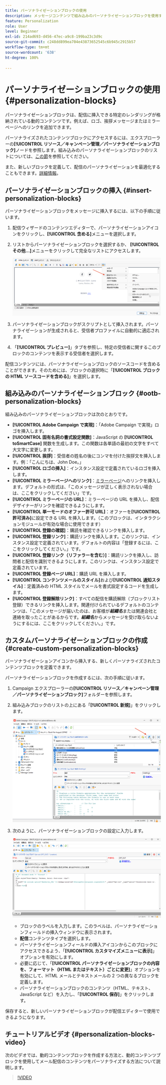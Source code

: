 ```yaml
---
title: パーソナライゼーションブロックの使用
description: メッセージコンテンツで組み込みのパーソナライゼーションブロックを使用する方法を学ぶ
feature: Personalization
role: User
level: Beginner
exl-id: 214ad693-d456-47ec-a9c8-199ba23c3d9c
source-git-commit: c248dd899ea704e43873652545c6b945c2915b57
workflow-type: tm+mt
source-wordcount: '638'
ht-degree: 100%

---
```


# パーソナライゼーションブロックの使用{#personalization-blocks}

パーソナライゼーションブロックは、配信に挿入できる特定のレンダリングが格納されている動的コンテンツです。例えば、ロゴ、挨拶メッセージまたはミラーページへのリンクを追加できます。

 パーソナライズされたコンテンツブロックにアクセスするには、エクスプローラーの&#x200B;**[!UICONTROL リソース／キャンペーン管理／パーソナライゼーションブロック]**&#x200B;ノードを参照します。組み込みのパーソナライゼーションブロックのリストについては、[この節](#ootb-personalization-blocks)を参照してください。

また、新しいブロックを定義して、配信のパーソナライゼーションを最適化することもできます。[詳細情報](#create-custom-personalization-blocks)。

## パーソナライゼーションブロックの挿入 {#insert-personalization-blocks}

パーソナライゼーションブロックをメッセージに挿入するには、以下の手順に従います。

1. 配信ウィザードのコンテンツエディターで、パーソナライゼーションアイコンをクリックし、**[!UICONTROL 含める]**&#x200B;メニューを選択します。
1. リストからパーソナライゼーションブロックを選択するか、 **[!UICONTROL その他…]**&#x200B;メニューをクリックして完全なリストにアクセスします。

   ![](assets/perso-content-block.png)

1. パーソナライゼーションブロックがスクリプトとして挿入されます。パーソナライゼーションが生成されると、受信者プロファイルに自動的に適応されます。
1. 「**[!UICONTROL プレビュー]**」タブを参照し、特定の受信者に関するこのブロックのコンテンツを表示する受信者を選択します。

配信コンテンツには、パーソナライゼーションブロックのソースコードを含めることができます。そのためには、ブロックの選択時に「**[!UICONTROL ブロックの HTML ソースコードを含める]**」を選択します。

## 組み込みのパーソナライゼーションブロック {#ootb-personalization-blocks}

組み込みのパーソナライゼーションブロックは次のとおりです。

* **[!UICONTROL Adobe Campaign で実現]**：「Adobe Campaign で実現」ロゴを挿入します。
* **[!UICONTROL 固有名詞の書式設定関数]**：JavaScript の **[!UICONTROL toSmartCase]** 関数を生成します。この関数は各単語の最初の文字をすべて大文字に変更します。
* **[!UICONTROL 挨拶]**：受信者の姓名の後にコンマを付けた挨拶文を挿入します。例：「こんにちは、John Doe。」
* **[!UICONTROL ロゴの挿入]**：インスタンス設定で定義されているロゴを挿入します。
* **[!UICONTROL ミラーページへのリンク]**：[ミラーページ](mirror-page.md)へのリンクを挿入します。デフォルトの形式は、「このメッセージが正しく表示されない場合は、ここをクリックしてください」です。
* **[!UICONTROL ミラーページの URL]**：ミラーページの URL を挿入し、配信デザイナーがリンクを確認できるようにします。
* **[!UICONTROL 単一モードのオファー許可 URL]**：オファーを&#x200B;**[!UICONTROL 許可済み]**&#x200B;に設定できる URL を挿入します。（このブロックは、インタラクションモジュールが有効な場合に使用できます）
* **[!UICONTROL 登録の確認]**：購読を確認できるリンクを挿入します。
* **[!UICONTROL 登録リンク]**：購読リンクを挿入します。このリンクは、インスタンス設定で定義されています。デフォルトの内容は「登録するには、ここをクリックしてください。」です。
* **[!UICONTROL 登録リンク（リファラーを含む）]**：購読リンクを挿入し、訪問者と配信を識別できるようにします。このリンクは、インスタンス設定で定義されています。
* **[!UICONTROL 登録ページ URL]**：購読 URL を挿入します。
* **[!UICONTROL コンテンツメールのスタイル]**&#x200B;および&#x200B;**[!UICONTROL 通知スタイル]**：定義済みの HTML スタイルでメールを書式設定するコードを生成します。
* **[!UICONTROL 登録解除リンク]**：すべての配信を購読解除（ブロックリスト登録）できるリンクを挿入します。関連付けられているデフォルトのコンテンツは、「このメッセージが届いたのは、お客様が&#x200B;***組織名***&#x200B;または関連会社と連絡を取ったことがあるからです。***組織名***&#x200B;からメッセージを受け取らないようにするには、ここをクリックしてください。」です。

## カスタムパーソナライゼーションブロックの作成 {#create-custom-personalization-blocks}

パーソナライゼーションアイコンから挿入する、新しくパーソナライズされたコンテンツブロックを定義できます。

パーソナライゼーションブロックを作成するには、次の手順に従います。

1. Campaign エクスプローラーの&#x200B;**[!UICONTROL リソース／キャンペーン管理／パーソナライゼーションブロック]**&#x200B;フォルダーを参照します。
1. 組み込みブロックのリストの上にある「**[!UICONTROL 新規]**」をクリックします。

   ![](assets/perso-new-block.png)

1. 次のように、パーソナライゼーションブロックの設定に入力します。

   ![](assets/perso-custom-block.png)

   * ブロックのラベルを入力します。このラベルは、パーソナライゼーションフィールドの挿入ウィンドウに表示されます。
   * **配信**&#x200B;コンテンツタイプを選択します。
   * パーソナライゼーションフィールドの挿入アイコンからこのブロックにアクセスできるよう、「**[!UICONTROL カスタマイズメニューに表示]**」オプションを有効にします。
   * 必要に応じて、「**[!UICONTROL パーソナライゼーションブロックの内容を、フォーマット（HTML またはテキスト）ごとに変更]**」オプションを有効にして、HTML メールとテキストメールの 2 つの異なるブロックを定義します。
   * パーソナライゼーションブロックのコンテンツ（HTML、テキスト、JavaScript など）を入力し、「**[!UICONTROL 保存]**」をクリックします。

保存すると、新しいパーソナライゼーションブロックが配信エディターで使用できるようになります。

## チュートリアルビデオ {#personalization-blocks-video}

次のビデオでは、動的コンテンツブロックを作成する方法と、動的コンテンツブロックを使用してメール配信のコンテンツをパーソナライズする方法について説明します。

>[!VIDEO](https://video.tv.adobe.com/v/342088?quality=12)
